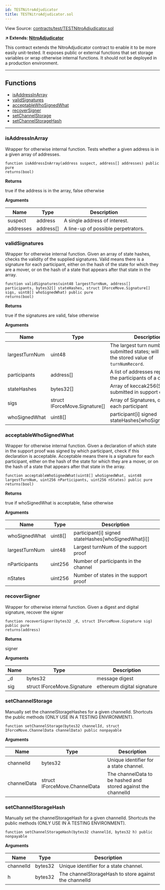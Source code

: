 ```yaml
---
id: TESTNitroAdjudicator
title: TESTNitroAdjudicator.sol
---
```


View Source: [contracts/test/TESTNitroAdjudicator.sol](https://github.com/statechannels/monorepo/tree/master/packages/nitro-protocol/contracts/test/TESTNitroAdjudicator.sol)

**↗ Extends: [NitroAdjudicator](NitroAdjudicator.md)**

This contract extends the NitroAdjudicator contract to enable it to be more easily unit-tested. It exposes public or external functions that set storage variables or wrap otherwise internal functions. It should not be deployed in a production environment.

---

## Functions

- [isAddressInArray](#isaddressinarray)
- [validSignatures](#validsignatures)
- [acceptableWhoSignedWhat](#acceptablewhosignedwhat)
- [recoverSigner](#recoversigner)
- [setChannelStorage](#setchannelstorage)
- [setChannelStorageHash](#setchannelstoragehash)

---

### isAddressInArray

Wrapper for otherwise internal function. Tests whether a given address is in a given array of addresses.

```solidity
function isAddressInArray(address suspect, address[] addresses) public pure
returns(bool)
```

**Returns**

true if the address is in the array, false otherwise

**Arguments**

| Name        | Type           | Description  |
| ------------- |------------- | -----|
| suspect | address | A single address of interest. | 
| addresses | address[] | A line-up of possible perpetrators. | 

### validSignatures

Wrapper for otherwise internal function. Given an array of state hashes, checks the validity of the supplied signatures. Valid means there is a signature for each participant, either on the hash of the state for which they are a mover, or on the hash of a state that appears after that state in the array.

```solidity
function validSignatures(uint48 largestTurnNum, address[] participants, bytes32[] stateHashes, struct IForceMove.Signature[] sigs, uint8[] whoSignedWhat) public pure
returns(bool)
```

**Returns**

true if the signatures are valid, false otherwise

**Arguments**

| Name        | Type           | Description  |
| ------------- |------------- | -----|
| largestTurnNum | uint48 | The largest turn number of the submitted states; will overwrite the stored value of `turnNumRecord`. | 
| participants | address[] | A list of addresses representing the participants of a channel. | 
| stateHashes | bytes32[] | Array of keccak256(State) submitted in support of a state, | 
| sigs | struct IForceMove.Signature[] | Array of Signatures, one for each participant | 
| whoSignedWhat | uint8[] | participant[i] signed stateHashes[whoSignedWhat[i]] | 

### acceptableWhoSignedWhat

Wrapper for otherwise internal function. Given a declaration of which state in the support proof was signed by which participant, check if this declaration is acceptable. Acceptable means there is a signature for each participant, either on the hash of the state for which they are a mover, or on the hash of a state that appears after that state in the array.

```solidity
function acceptableWhoSignedWhat(uint8[] whoSignedWhat, uint48 largestTurnNum, uint256 nParticipants, uint256 nStates) public pure
returns(bool)
```

**Returns**

true if whoSignedWhat is acceptable, false otherwise

**Arguments**

| Name        | Type           | Description  |
| ------------- |------------- | -----|
| whoSignedWhat | uint8[] | participant[i] signed stateHashes[whoSignedWhat[i]] | 
| largestTurnNum | uint48 | Largest turnNum of the support proof | 
| nParticipants | uint256 | Number of participants in the channel | 
| nStates | uint256 | Number of states in the support proof | 

### recoverSigner

Wrapper for otherwise internal function. Given a digest and digital signature, recover the signer

```solidity
function recoverSigner(bytes32 _d, struct IForceMove.Signature sig) public pure
returns(address)
```

**Returns**

signer

**Arguments**

| Name        | Type           | Description  |
| ------------- |------------- | -----|
| _d | bytes32 | message digest | 
| sig | struct IForceMove.Signature | ethereum digital signature | 

### setChannelStorage

Manually set the channelStorageHashes for a given channelId.  Shortcuts the public methods (ONLY USE IN A TESTING ENVIRONMENT).

```solidity
function setChannelStorage(bytes32 channelId, struct IForceMove.ChannelData channelData) public nonpayable
```

**Arguments**

| Name        | Type           | Description  |
| ------------- |------------- | -----|
| channelId | bytes32 | Unique identifier for a state channel. | 
| channelData | struct IForceMove.ChannelData | The channelData to be hashed and stored against the channelId | 

### setChannelStorageHash

Manually set the channelStorageHash for a given channelId.  Shortcuts the public methods (ONLY USE IN A TESTING ENVIRONMENT).

```solidity
function setChannelStorageHash(bytes32 channelId, bytes32 h) public nonpayable
```

**Arguments**

| Name        | Type           | Description  |
| ------------- |------------- | -----|
| channelId | bytes32 | Unique identifier for a state channel. | 
| h | bytes32 | The channelStorageHash to store against the channelId | 

